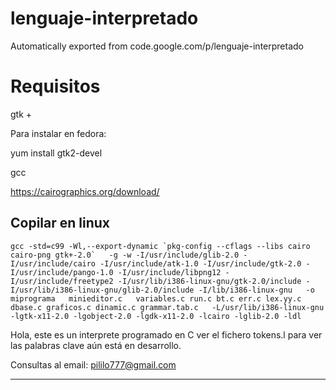 # lenguaje-interpretado
Automatically exported from code.google.com/p/lenguaje-interpretado

# Requisitos

 gtk + 
 
 Para instalar en fedora: 
 
 yum install gtk2-devel
 
 
 gcc

 https://cairographics.org/download/
 
 
## Copilar en linux

```
gcc -std=c99 -Wl,--export-dynamic `pkg-config --cflags --libs cairo cairo-png gtk+-2.0`   -g -w -I/usr/include/glib-2.0 -I/usr/include/cairo -I/usr/include/atk-1.0 -I/usr/include/gtk-2.0 -I/usr/include/pango-1.0 -I/usr/include/libpng12 -I/usr/include/freetype2 -I/usr/lib/i386-linux-gnu/gtk-2.0/include -I/usr/lib/i386-linux-gnu/glib-2.0/include -I/lib/i386-linux-gnu   -o miprograma   minieditor.c   variables.c run.c bt.c err.c lex.yy.c dbase.c graficos.c dinamic.c grammar.tab.c   -L/usr/lib/i386-linux-gnu -lgtk-x11-2.0 -lgobject-2.0 -lgdk-x11-2.0 -lcairo -lglib-2.0 -ldl

```






Hola, este es un interprete programado en C
ver el fichero tokens.l para ver las palabras clave
aún está en desarrollo.

Consultas al email: pililo777@gmail.com

****
